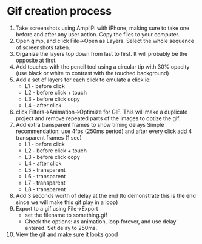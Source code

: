 # Gif creation process
1. Take screenshots using AmpliPi with iPhone, making sure to take one before and after any user action. Copy the files to your computer.
1. Open gimp, and click File->Open as Layers. Select the whole sequence of screenshots taken.
1. Organize the layers top down from last to first. It will probably be the opposite at first.
1. Add touches with the pencil tool using a circular tip with 30% opacity (use black or white to contrast with the touched background)
1. Add a set of layers for each click to emulate a click ie:
    * L1 - before click
    * L2 - before click + touch
    * L3 - before click copy
    * L4 - after click
1. click Filters->Animation->Optimize for GIF. This will make a duplicate project and remove repeated parts of the images to optize the gif.
1. Add extra transparent frames to show timing delays
  Simple recommendation: use 4fps (250ms period) and after every click add 4 transparent frames (1 sec)
    * L1 - before click
    * L2 - before click + touch
    * L3 - before click copy
    * L4 - after click
    * L5 - transparent
    * L6 - transparent
    * L7 - transparent
    * L8 - transparent
1. Add 3 seconds worth of delay at the end (to demonstrate this is the end since we will make this gif play in a loop)
1. Export to a gif using File->Export
    * set the filename to something.gif
    * Check the options: as animation, loop forever, and use delay entered. Set delay to 250ms.
1. View the gif and make sure it looks good
